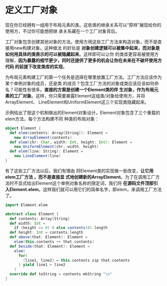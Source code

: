 定义工厂对象
===================================================================================
现在你已经拥有一组用于布局元素的类。这些类的继承关系可以“原样”展现给你的使用方，不过你可能想把继
承关系藏在一个工厂对象背后。

工厂对象包含创建其他对象的方法。使用方用这些工厂方法来构造对象，而不是直接用new构建对象。这种做法
的好处是 **对象创建逻辑可以被集中起来，而对象是如何用具体的类表示的可以被隐藏起来**。这样即可以让你
的类库更容易被使用方理解，**因为暴露的细节更少，同时还提供了更多的机会让你在未来在不破坏使用方代码
的前提下改变类库的实现**。

为布局元素构建工厂的第一个任务是选择在哪里放置工厂方法。工厂方法应该作为某个单例对象的成员，还是类
的成员？包含工厂方法的对象或类应该应该如何命名？可能性有很多。**直接的方案是创建一个Element类的伴
生对象，作为布局元素的工厂对象**。这样，你只需要暴露Element这组类/对象给使用方，并将ArrayElement、
LineElement和UniformElement这三个实现类隐藏起来。

示例给出了按这个机制做出的Element对象设计。Element对象包含了三个重载的elem方法，每个方法构建不同
种类的布局对象：
```scala
object Element {
  def elem(contents: Array[String]): Element =
    new ArrayElement(contents)
  def elem(chr: Char, width: Int, height: Int): Element =
    new UniformElement(chr, width, height)
  def elem(line: String): Element =
    new LineElement(line)
}
```
有了这些工厂方法以后，我们有理由 将Element类的实现做一些改变，**让它用elem工厂方法 ，而不是直接显
式地创建新的ArrayElement**。为了在调用工厂方法时不显式给出Element这个单例对象名称的限定词，我们将
**在源码文件顶部引入Element.elem**。这样我们就可以用它们的简单名字，即elem，来调用工厂方法了。
```scala
import Element.elem

abstract class Element {
  def contents: Array[String]
  def width: Int =
    if (height == 0) 0 else contents(0).length
  def height: Int = contents.length
  def above(that: Element): Element =
    elem(this.contents ++ that.contents)
  def beside(that: Element): Element =
    elem(
      for(
        (line1, line2) ← this.contents zip that.contents
      ) yield line1 + line2
    )
  override def toString = contents mkString "\n"
}
```






